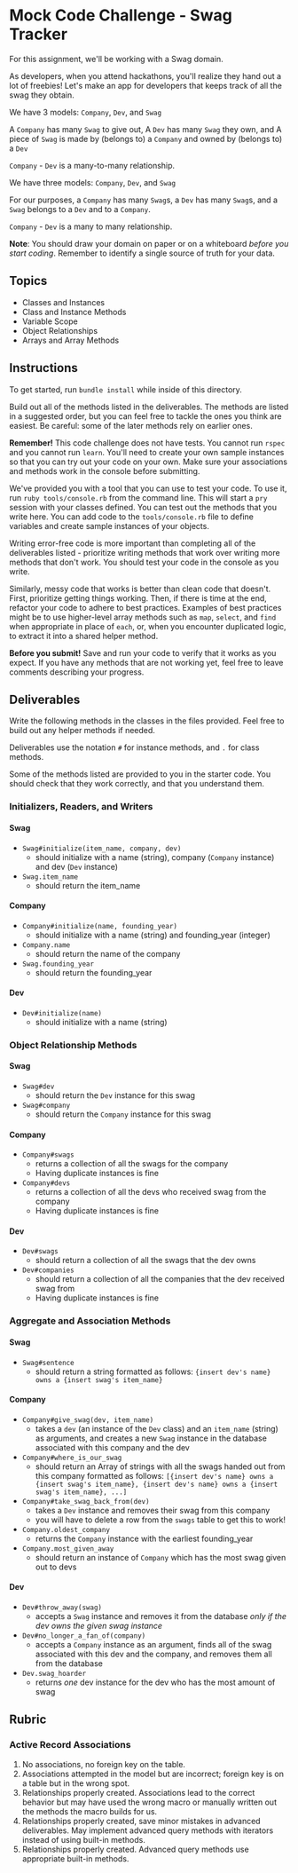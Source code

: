 # Mock Code Challenge - Swag Tracker

For this assignment, we'll be working with a Swag domain.

As developers, when you attend hackathons, you'll realize they hand out a lot of freebies! Let's make an app for developers that keeps track of all the swag they obtain.

We have 3 models: `Company`, `Dev`, and `Swag`

A `Company` has many `Swag` to give out,
A `Dev` has many `Swag` they own, and
A piece of `Swag` is made by (belongs to) a `Company` and owned by (belongs to) a `Dev`

`Company` - `Dev` is a many-to-many relationship.



We have three models: `Company`, `Dev`, and `Swag`

For our purposes, a `Company` has many `Swag`s, a `Dev` has many `Swag`s, and a `Swag` belongs to a `Dev` and to a `Company`.

`Company` - `Dev` is a many to many relationship.

**Note**: You should draw your domain on paper or on a whiteboard _before you start coding_. Remember to identify a single source of truth for your data.

## Topics

- Classes and Instances
- Class and Instance Methods
- Variable Scope
- Object Relationships
- Arrays and Array Methods

## Instructions

To get started, run `bundle install` while inside of this directory.

Build out all of the methods listed in the deliverables. The methods are listed in a suggested order, but you can feel free to tackle the ones you think are easiest. Be careful: some of the later methods rely on earlier ones.

**Remember!** This code challenge does not have tests. You cannot run `rspec` and you cannot run `learn`. You'll need to create your own sample instances so that you can try out your code on your own. Make sure your associations and methods work in the console before submitting.

We've provided you with a tool that you can use to test your code. To use it, run `ruby tools/console.rb` from the command line. This will start a `pry` session with your classes defined. You can test out the methods that you write here. You can add code to the `tools/console.rb` file to define variables and create sample instances of your objects.

Writing error-free code is more important than completing all of the deliverables listed - prioritize writing methods that work over writing more methods that don't work. You should test your code in the console as you write.

Similarly, messy code that works is better than clean code that doesn't. First, prioritize getting things working. Then, if there is time at the end, refactor your code to adhere to best practices. Examples of best practices might be to use higher-level array methods such as `map`, `select`, and `find` when appropriate in place of `each`, or, when you encounter duplicated logic, to extract it into a shared helper method.

**Before you submit!** Save and run your code to verify that it works as you expect. If you have any methods that are not working yet, feel free to leave comments describing your progress.

## Deliverables

Write the following methods in the classes in the files provided. Feel free to build out any helper methods if needed.

Deliverables use the notation `#` for instance methods, and `.` for class methods.

Some of the methods listed are provided to you in the starter code. You should check that they work correctly, and that you understand them.

### Initializers, Readers, and Writers

#### Swag

- `Swag#initialize(item_name, company, dev)`
  - should initialize with a name (string), company (`Company` instance) and dev (`Dev` instance)
- `Swag.item_name`
  - should return the item_name

#### Company

- `Company#initialize(name, founding_year)`
  - should initialize with a name (string) and founding_year (integer)
- `Company.name`
  - should return the name of the company
- `Swag.founding_year`
  - should return the founding_year


#### Dev

- `Dev#initialize(name)`
  - should initialize with a name (string)

### Object Relationship Methods

#### Swag

- `Swag#dev`
  - should return the `Dev` instance for this swag
- `Swag#company`
  - should return the `Company` instance for this swag

#### Company

- `Company#swags`
  - returns a collection of all the swags for the company
  - Having duplicate instances is fine
- `Company#devs`
  - returns a collection of all the devs who received swag from the company
  - Having duplicate instances is fine

#### Dev

- `Dev#swags`
  - should return a collection of all the swags that the dev owns
- `Dev#companies`
  - should return a collection of all the companies that the dev received swag from
  - Having duplicate instances is fine

### Aggregate and Association Methods

#### Swag

- `Swag#sentence`
  - should return a string formatted as follows: `{insert dev's name} owns a {insert swag's item_name}`

#### Company

- `Company#give_swag(dev, item_name)`
  - takes a `dev` (an instance of the `Dev` class) and an `item_name` (string) as arguments, and creates a new `Swag` instance in the database associated with this company and the dev
- `Company#where_is_our_swag`
  - should return an Array of strings with all the swags handed out from this company formatted as follows: `[{insert dev's name} owns a {insert swag's item_name}, {insert dev's name} owns a {insert swag's item_name}, ...]`
- `Company#take_swag_back_from(dev)`
  - takes a `Dev` instance and removes their swag from this company
  - you will have to delete a row from the `swags` table to get this to work!
- `Company.oldest_company`
  - returns the `Company` instance with the earliest founding_year
- `Company.most_given_away`
  - should return an instance of `Company` which has the most swag given out to devs

#### Dev

- `Dev#throw_away(swag)`
  - accepts a `Swag` instance and removes it from the database *only if the dev owns the given swag instance*
- `Dev#no_longer_a_fan_of(company)`
  - accepts a `Company` instance as an argument, finds all of the swag associated with this dev and the company, and removes them all from the database
- `Dev.swag_hoarder`
  - returns *one* dev instance for the dev who has the most amount of swag

## Rubric

### Active Record Associations

1. No associations, no foreign key on the table.
2. Associations attempted in the model but are incorrect; foreign key is on a table but in the wrong spot.
3. Relationships properly created. Associations lead to the correct behavior but may have used the wrong macro or manually written out the methods the macro builds for us.
4. Relationships properly created, save minor mistakes in advanced deliverables. May implement advanced query methods with iterators instead of using built-in methods.
5. Relationships properly created. Advanced query methods use appropriate built-in methods.
